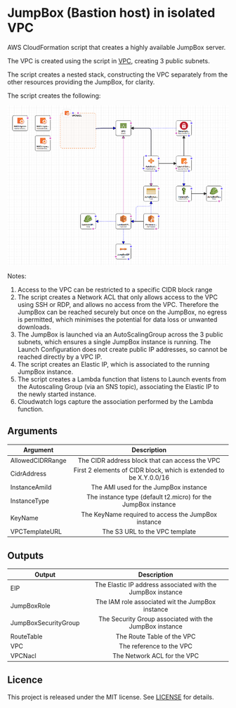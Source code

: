 # JumpBox (Bastion host) in isolated VPC

AWS CloudFormation script that creates a highly available JumpBox server.

The VPC is created using the script in [VPC](https://github.com/gford1000-aws/vpc), creating 3 public subnets.

The script creates a nested stack, constructing the VPC separately from the other resources providing the JumpBox, for clarity.

The script creates the following:

![alt text](https://github.com/gford1000-aws/robust-jumpbox-in-isolated-vpc/blob/master/Screen%20Shot%202017-06-11%20at%206.33.25%20PM.png "Script per designer")

Notes:

1. Access to the VPC can be restricted to a specific CIDR block range
2. The script creates a Network ACL that only allows access to the VPC using SSH or RDP, and allows no access from the VPC.  Therefore the JumpBox can be reached securely but once on the JumpBox, no egress is permitted, which minimises the potential for data loss or unwanted downloads.
3. The JumpBox is launched via an AutoScalingGroup across the 3 public subnets, which ensures a single JumpBox instance is running.  The Launch Configuration does not create public IP addresses, so cannot be reached directly by a VPC IP.
4. The script creates an Elastic IP, which is associated to the running JumpBox instance.
5. The script creates a Lambda function that listens to Launch events from the Autoscaling Group (via an SNS topic), associating the Elastic IP to the newly started instance.
6. Cloudwatch logs capture the association performed by the Lambda function.


## Arguments

| Argument           | Description                                                        |
| ------------------ |:------------------------------------------------------------------:|
| AllowedCIDRRange   | The CIDR address block that can access the VPC                     |
| CidrAddress        | First 2 elements of CIDR block, which is extended to be X.Y.0.0/16 |
| InstanceAmiId      | The AMI used for the JumpBox instance                              |
| InstanceType       | The instance type (default t2.micro) for the JumpBox instance      |
| KeyName            | The KeyName required to access the JumpBox instance                |               
| VPCTemplateURL     | The S3 URL to the VPC template                                     |


## Outputs

| Output                  | Description                                                 |
| ----------------------- |:-----------------------------------------------------------:|
| EIP                     | The Elastic IP address associated with the JumpBox instance |
| JumpBoxRole             | The IAM role associated wit the JumpBox instance            |
| JumpBoxSecurityGroup    | The Security Group associated with the JumpBox instance     |
| RouteTable              | The Route Table of the VPC                                  |
| VPC                     | The reference to the VPC                                    |
| VPCNacl                 | The Network ACL for the VPC                                 |


## Licence

This project is released under the MIT license. See [LICENSE](LICENSE) for details.
